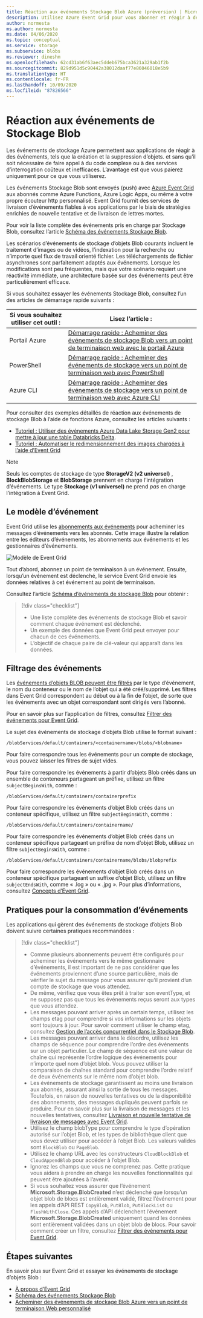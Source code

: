 ```yaml
---
title: Réaction aux événements Stockage Blob Azure (préversion) | Microsoft Docs
description: Utilisez Azure Event Grid pour vous abonner et réagir à des événements de stockage Blob. Comprendre le modèle d’événement, le filtrage des événements et les pratiques pour la consommation des événements.
author: normesta
ms.author: normesta
ms.date: 04/06/2020
ms.topic: conceptual
ms.service: storage
ms.subservice: blobs
ms.reviewer: dineshm
ms.openlocfilehash: 62cd31ab6f63aec5ddeb675bca3621a329ab1f2b
ms.sourcegitcommit: 829d951d5c90442a38012daaf77e86046018e5b9
ms.translationtype: HT
ms.contentlocale: fr-FR
ms.lasthandoff: 10/09/2020
ms.locfileid: "87826566"
---
```

# <a name="reacting-to-blob-storage-events"></a>Réaction aux événements de Stockage Blob

Les événements de stockage Azure permettent aux applications de réagir à des événements, tels que la création et la suppression d’objets. et sans qu’il soit nécessaire de faire appel à du code complexe ou à des services d’interrogation coûteux et inefficaces. L’avantage est que vous paierez uniquement pour ce que vous utiliserez.

Les événements Stockage Blob sont envoyés (push) avec [Azure Event Grid](https://azure.microsoft.com/services/event-grid/) aux abonnés comme Azure Functions, Azure Logic Apps, ou même à votre propre écouteur http personnalisé. Event Grid fournit des services de livraison d’événements fiables à vos applications par le biais de stratégies enrichies de nouvelle tentative et de livraison de lettres mortes.

Pour voir la liste complète des événements pris en charge par Stockage Blob, consultez l’article [Schéma des événements Stockage Blob](../../event-grid/event-schema-blob-storage.md?toc=%2fazure%2fstorage%2fblobs%2ftoc.json).

Les scénarios d’événements de stockage d’objets Blob courants incluent le traitement d’images ou de vidéos, l’indexation pour la recherche ou n’importe quel flux de travail orienté fichier. Les téléchargements de fichier asynchrones sont parfaitement adaptés aux événements. Lorsque les modifications sont peu fréquentes, mais que votre scénario requiert une réactivité immédiate, une architecture basée sur des événements peut être particulièrement efficace.

Si vous souhaitez essayer les événements Stockage Blob, consultez l’un des articles de démarrage rapide suivants :

|Si vous souhaitez utiliser cet outil :    |Lisez l’article : |
|--|-|
|Portail Azure    |[Démarrage rapide : Acheminer des événements de stockage Blob vers un point de terminaison web avec le portail Azure](https://docs.microsoft.com/azure/event-grid/blob-event-quickstart-portal?toc=%2fazure%2fstorage%2fblobs%2ftoc.json)|
|PowerShell    |[Démarrage rapide : Acheminer des événements de stockage vers un point de terminaison web avec PowerShell](https://docs.microsoft.com/azure/storage/blobs/storage-blob-event-quickstart-powershell?toc=%2fazure%2fstorage%2fblobs%2ftoc.json)|
|Azure CLI    |[Démarrage rapide : Acheminer des événements de stockage vers un point de terminaison web avec Azure CLI](https://docs.microsoft.com/azure/storage/blobs/storage-blob-event-quickstart?toc=%2fazure%2fstorage%2fblobs%2ftoc.json)|

Pour consulter des exemples détaillés de réaction aux événements de stockage Blob à l’aide de fonctions Azure, consultez les articles suivants :

- [Tutoriel : Utiliser des événements Azure Data Lake Storage Gen2 pour mettre à jour une table Databricks Delta](data-lake-storage-events.md).
- [Tutoriel : Automatiser le redimensionnement des images chargées à l’aide d’Event Grid](https://docs.microsoft.com/azure/event-grid/resize-images-on-storage-blob-upload-event?tabs=dotnet)

>[!NOTE]
> Seuls les comptes de stockage de type **StorageV2 (v2 universel)** , **BlockBlobStorage** et **BlobStorage** prennent en charge l’intégration d’événements. Le type **Stockage (v1 universel)** ne prend *pas* en charge l’intégration à Event Grid.

## <a name="the-event-model"></a>Le modèle d’événement

Event Grid utilise les [abonnements aux événements](../../event-grid/concepts.md#event-subscriptions) pour acheminer les messages d’événements vers les abonnés. Cette image illustre la relation entre les éditeurs d’événements, les abonnements aux événements et les gestionnaires d’événements.

![Modèle de Event Grid](./media/storage-blob-event-overview/event-grid-functional-model.png)

Tout d’abord, abonnez un point de terminaison à un événement. Ensuite, lorsqu’un événement est déclenché, le service Event Grid envoie les données relatives à cet événement au point de terminaison.

Consultez l’article [Schéma d’événements de stockage Blob](../../event-grid/event-schema-blob-storage.md?toc=%2fazure%2fstorage%2fblobs%2ftoc.json) pour obtenir :

> [!div class="checklist"]
> * Une liste complète des événements de stockage Blob et savoir comment chaque événement est déclenché.
> * Un exemple des données que Event Grid peut envoyer pour chacun de ces événements.
> * L’objectif de chaque paire de clé-valeur qui apparaît dans les données.

## <a name="filtering-events"></a>Filtrage des événements

Les [événements d’objets BLOB peuvent être filtrés](/cli/azure/eventgrid/event-subscription?view=azure-cli-latest) par le type d’événement, le nom du conteneur ou le nom de l’objet qui a été créé/supprimé. Les filtres dans Event Grid correspondent au début ou à la fin de l’objet, de sorte que les événements avec un objet correspondant sont dirigés vers l’abonné.

Pour en savoir plus sur l’application de filtres, consultez [Filtrer des événements pour Event Grid](https://docs.microsoft.com/azure/event-grid/how-to-filter-events).

Le sujet des événements de stockage d’objets Blob utilise le format suivant :

```
/blobServices/default/containers/<containername>/blobs/<blobname>
```

Pour faire correspondre tous les événements pour un compte de stockage, vous pouvez laisser les filtres de sujet vides.

Pour faire correspondre les événements à partir d’objets Blob créés dans un ensemble de conteneurs partageant un préfixe, utilisez un filtre `subjectBeginsWith`, comme :

```
/blobServices/default/containers/containerprefix
```

Pour faire correspondre les événements d’objet Blob créés dans un conteneur spécifique, utilisez un filtre `subjectBeginsWith`, comme :

```
/blobServices/default/containers/containername/
```

Pour faire correspondre les événements d’objet Blob créés dans un conteneur spécifique partageant un préfixe de nom d’objet Blob, utilisez un filtre `subjectBeginsWith`, comme :

```
/blobServices/default/containers/containername/blobs/blobprefix
```

Pour faire correspondre les événements d’objet Blob créés dans un conteneur spécifique partageant un suffixe d’objet Blob, utilisez un filtre `subjectEndsWith`, comme « .log » ou « .jpg ». Pour plus d’informations, consultez [Concepts d’Event Grid](../../event-grid/concepts.md#event-subscriptions).

## <a name="practices-for-consuming-events"></a>Pratiques pour la consommation d’événements

Les applications qui gèrent des événements de stockage d’objets Blob doivent suivre certaines pratiques recommandées :
> [!div class="checklist"]
> * Comme plusieurs abonnements peuvent être configurés pour acheminer les événements vers le même gestionnaire d’événements, il est important de ne pas considérer que les événements proviennent d’une source particulière, mais de vérifier le sujet du message pour vous assurer qu’il provient d’un compte de stockage que vous attendez.
> * De même, vérifiez que vous êtes prêt à traiter son eventType, et ne supposez pas que tous les événements reçus seront aux types que vous attendez.
> * Les messages pouvant arriver après un certain temps, utilisez les champs etag pour comprendre si vos informations sur les objets sont toujours à jour. Pour savoir comment utiliser le champ etag, consultez [Gestion de l’accès concurrentiel dans le Stockage Blob](https://docs.microsoft.com/azure/storage/common/storage-concurrency?toc=%2fazure%2fstorage%2fblobs%2ftoc.json#managing-concurrency-in-blob-storage). 
> * Les messages pouvant arriver dans le désordre, utilisez les champs de séquence pour comprendre l’ordre des événements sur un objet particulier. Le champ de séquence est une valeur de chaîne qui représente l’ordre logique des événements pour n’importe quel nom d’objet blob. Vous pouvez utiliser la comparaison de chaînes standard pour comprendre l’ordre relatif de deux événements sur le même nom d’objet blob.
> * Les événements de stockage garantissent au moins une livraison aux abonnés, assurant ainsi la sortie de tous les messages. Toutefois, en raison de nouvelles tentatives ou de la disponibilité des abonnements, des messages dupliqués peuvent parfois se produire. Pour en savoir plus sur la livraison de messages et les nouvelles tentatives, consultez [Livraison et nouvelle tentative de livraison de messages avec Event Grid](../../event-grid/delivery-and-retry.md).
> * Utilisez le champ blobType pour comprendre le type d’opération autorisé sur l’objet Blob, et les types de bibliothèque client que vous devez utiliser pour accéder à l’objet Blob. Les valeurs valides sont `BlockBlob` ou `PageBlob`. 
> * Utilisez le champ URL avec les constructeurs `CloudBlockBlob` et `CloudAppendBlob` pour accéder à l’objet Blob.
> * Ignorez les champs que vous ne comprenez pas. Cette pratique vous aidera à prendre en charge les nouvelles fonctionnalités qui peuvent être ajoutées à l’avenir.
> * Si vous souhaitez vous assurer que l’événement **Microsoft.Storage.BlobCreated** n’est déclenché que lorsqu’un objet blob de blocs est entièrement validé, filtrez l’événement pour les appels d’API REST `CopyBlob`, `PutBlob`, `PutBlockList` ou `FlushWithClose`. Ces appels d’API déclenchent l’événement **Microsoft.Storage.BlobCreated** uniquement quand les données sont entièrement validées dans un objet blob de blocs. Pour savoir comment créer un filtre, consultez [Filtrer des événements pour Event Grid](https://docs.microsoft.com/azure/event-grid/how-to-filter-events).


## <a name="next-steps"></a>Étapes suivantes

En savoir plus sur Event Grid et essayer les événements de stockage d’objets Blob :

- [À propos d’Event Grid](../../event-grid/overview.md)
- [Schéma des événements Stockage Blob](../../event-grid/event-schema-blob-storage.md?toc=%2fazure%2fstorage%2fblobs%2ftoc.json)
- [Acheminer des événements de stockage Blob Azure vers un point de terminaison Web personnalisé ](storage-blob-event-quickstart.md)
